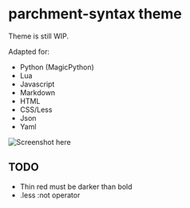 # parchment-syntax theme

Theme is still WIP.

Adapted for:
- Python (MagicPython)
- Lua
- Javascript
- Markdown
- HTML
- CSS/Less
- Json
- Yaml

![Screenshot here](https://cloud.githubusercontent.com/assets/3260024/26567763/64657a82-4506-11e7-9f0f-13ebaa2488ee.png)

## TODO

- Thin red must be darker than bold
- .less :not operator
